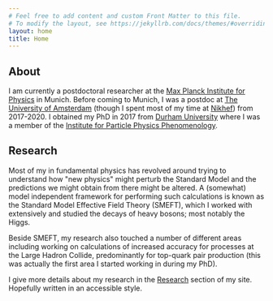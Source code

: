 ```yaml
---
# Feel free to add content and custom Front Matter to this file.
# To modify the layout, see https://jekyllrb.com/docs/themes/#overriding-theme-defaults
layout: home
title: Home
---
```


## About
I am currently a postdoctoral researcher at the [Max Planck Institute for Physics](https://www.mpp.mpg.de/en/) in Munich. Before coming to Munich, I was a postdoc at [The University of Amsterdam](https://iop.uva.nl/itfa/themes/particlephysics/particlephysics.html) (though I spent most of my time at [Nikhef](https://theory.web.nikhef.nl/)) from 2017-2020. I obtained my PhD in 2017 from [Durham University](https://www.durham.ac.uk/departments/academic/physics/) where I was a member of the [Institute for Particle Physics Phenomenology](https://www.ippp.dur.ac.uk/).

## Research
Most of my in fundamental physics has revolved around trying to understand how "new physics" might perturb the Standard Model and the predictions we might obtain from there might be altered. A (somewhat) model independent framework for performing such calculations is known as the Standard Model Effective Field Theory (SMEFT), which I worked with extensively and studied the decays of heavy bosons; most notably the Higgs.

Beside SMEFT, my research also touched a number of different areas including working on calculations of increased accuracy for processes at the Large Hadron Collide, predominantly for top-quark pair production (this was actually the first area I started working in during my PhD).

I give more details about my research in the [Research](/research.md) section of my site. Hopefully written in an accessible style.